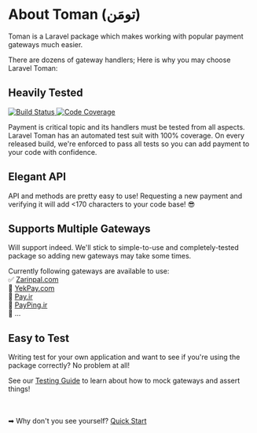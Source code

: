 # About Toman (تومَن)
Toman is a Laravel package which makes working with popular payment gateways much easier.

There are dozens of gateway handlers; Here is why you may choose Laravel Toman:

## Heavily Tested
<a target="_blank" href="https://github.com/evryn/laravel-toman/actions/workflows/tests.yml?query=branch:master">
    <img alt="Build Status" src="https://img.shields.io/github/workflow/status/evryn/laravel-toman/tests/master?label=tests&style=flat-square">
</a>
<a target="_blank" href="https://codecov.io/gh/evryn/laravel-toman">
    <img alt="Code Coverage" src='https://img.shields.io/codecov/c/github/evryn/laravel-toman?label=coverage&style=flat-square'>
</a>

Payment is critical topic and its handlers must be tested from all aspects. Laravel Toman has an automated test suit with 100% coverage. On every released build, we're enforced to pass all tests so you can add payment to your code with confidence.

## Elegant API

API and methods are pretty easy to use! Requesting a new payment and verifying it will add <170 characters to your code base! 😎

## Supports Multiple Gateways

Will support indeed. We'll stick to simple-to-use and completely-tested package so adding new gateways may take some times.

Currently following gateways are available to use:  
✅ [Zarinpal.com](https://zarinpal.com)  
🔘 [YekPay.com](https://yekpay.com/)  
🔘 [Pay.ir](https://pay.ir/)  
🔘 [PayPing.ir](https://www.payping.ir/)  
🔘 ...

## Easy to Test

Writing test for your own application and want to see if you're using the package correctly? No problem at all!

See our [Testing Guide](testing.md) to learn about how to mock gateways and assert things!

<br></br>
➡ Why don't you see yourself? [Quick Start](quickstart.md)
